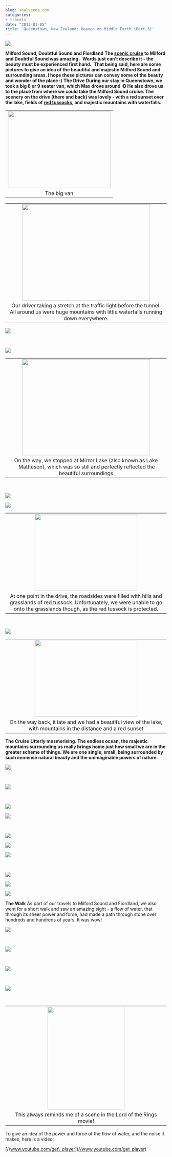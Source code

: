 ```yaml
---
blog: shalveena.com
categories:
- travels
date: "2013-01-05"
title: 'Queenstown, New Zealand: Heaven on Middle Earth (Part 3)'
---
```


[![](https://shalveena.files.wordpress.com/2013/01/efd31-p1010892.jpg?w=300)](https://shalveena.files.wordpress.com/2013/01/efd31-p1010892.jpg)

**Milford Sound, Doubtful Sound and Fiordland** **The [scenic cruise](http://www.southerndiscoveries.co.nz/milford-sound/scenic-cruise) to Milford and Doubtful Sound was amazing.**  **Words just can’t describe it - the beauty must be experienced first hand.**  **That being said, here are some pictures to give an idea of the beautiful and majestic Milford Sound and surrounding areas. I hope these pictures can convey some of the beauty and wonder of the place :)** **The Drive** **During our stay in Queenstown, we took a big 8 or 9 seater van, which Max drove around :D He also drove us to the place from where we could take the Milford Sound cruise. The scenery on the drive (there and back) was lovely - with a red sunset over the lake, fields of [red tussocks](http://www.teara.govt.nz/en/grasslands/2/1), and majestic mountains with waterfalls.**

<table class="tr-caption-container" style="margin-left:auto;margin-right:auto;text-align:center;" cellspacing="0" cellpadding="0" align="center"><tbody><tr><td style="text-align:center;"><a style="margin-left:auto;margin-right:auto;" href="https://shalveena.files.wordpress.com/2013/01/9d6a0-136.jpg"><img src="https://shalveena.files.wordpress.com/2013/01/9d6a0-136.jpg?w=300" width="320" height="240" border="0"></a></td></tr><tr><td class="tr-caption" style="text-align:center;">The big van</td></tr></tbody></table>

<table class="tr-caption-container" style="margin-left:auto;margin-right:auto;text-align:center;" cellspacing="0" cellpadding="0" align="center"><tbody><tr><td style="text-align:center;"><a style="margin-left:auto;margin-right:auto;" href="https://shalveena.files.wordpress.com/2013/01/84d32-p1010885.jpg"><img src="https://shalveena.files.wordpress.com/2013/01/84d32-p1010885.jpg?w=300" width="400" height="300" border="0"></a></td></tr><tr><td class="tr-caption" style="text-align:center;">Our driver taking a stretch at the traffic light before the tunnel. All around us were huge mountains with little waterfalls running down everywhere.</td></tr></tbody></table>

[![](https://shalveena.files.wordpress.com/2013/01/acff9-p1010883.jpg?w=300)](https://shalveena.files.wordpress.com/2013/01/acff9-p1010883.jpg)

 

[![](https://shalveena.files.wordpress.com/2013/01/31788-p1010886.jpg?w=300)](https://shalveena.files.wordpress.com/2013/01/31788-p1010886.jpg)

<table class="tr-caption-container" style="margin-left:auto;margin-right:auto;text-align:center;" cellspacing="0" cellpadding="0" align="center"><tbody><tr><td style="text-align:center;"><a style="margin-left:auto;margin-right:auto;" href="https://shalveena.files.wordpress.com/2013/01/8bf1f-p1020004.jpg"><img src="https://shalveena.files.wordpress.com/2013/01/8bf1f-p1020004.jpg?w=300" width="400" height="300" border="0"></a></td></tr><tr><td class="tr-caption" style="text-align:center;">On the way, we stopped at Mirror Lake (also known as Lake &nbsp;Matheson), which was so still and perfectly reflected the beautiful surroundings</td></tr></tbody></table>

 

[![](https://shalveena.files.wordpress.com/2013/01/1d579-p1020005.jpg?w=225)](https://shalveena.files.wordpress.com/2013/01/1d579-p1020005.jpg)

[![](https://shalveena.files.wordpress.com/2013/01/d0863-156.jpg?w=225)](https://shalveena.files.wordpress.com/2013/01/d0863-156.jpg)

<table class="tr-caption-container" style="margin-left:auto;margin-right:auto;text-align:center;" cellspacing="0" cellpadding="0" align="center"><tbody><tr><td style="text-align:center;"><a style="margin-left:auto;margin-right:auto;" href="https://shalveena.files.wordpress.com/2013/01/bb534-p1020007.jpg"><img src="https://shalveena.files.wordpress.com/2013/01/bb534-p1020007.jpg?w=300" width="320" height="240" border="0"></a></td></tr><tr><td class="tr-caption" style="text-align:center;">At one point in the drive, the roadsides were filled with hills and grasslands of red tussock. Unfortunately, we were unable to go onto the grasslands though, as the red tussock is protected.</td></tr></tbody></table>

 

[![](https://shalveena.files.wordpress.com/2013/01/38a78-img_1379.jpg?w=300)](https://shalveena.files.wordpress.com/2013/01/38a78-img_1379.jpg)

<table class="tr-caption-container" style="margin-left:auto;margin-right:auto;text-align:center;" cellspacing="0" cellpadding="0" align="center"><tbody><tr><td style="text-align:center;"><a style="margin-left:auto;margin-right:auto;" href="https://shalveena.files.wordpress.com/2013/01/d65d5-p1020017.jpg"><img src="https://shalveena.files.wordpress.com/2013/01/d65d5-p1020017.jpg?w=300" width="320" height="240" border="0"></a></td></tr><tr><td class="tr-caption" style="text-align:center;">On the way back, it late and we had a beautiful view of the lake, with mountains in the distance and a red sunset</td></tr></tbody></table>

**The Cruise** **Utterly mesmerising. The endless ocean, the majestic mountains surrounding us really brings home just how small we are in the greater scheme of things. We are one single, small, being surrounded by such immense natural beauty and the unimaginable powers of nature.**

[![](https://shalveena.files.wordpress.com/2013/01/f4d65-149.jpg?w=225)](https://shalveena.files.wordpress.com/2013/01/f4d65-149.jpg)

 

[![](https://shalveena.files.wordpress.com/2013/01/eb748-p1010895.jpg?w=300)](https://shalveena.files.wordpress.com/2013/01/eb748-p1010895.jpg)

 

[![](https://shalveena.files.wordpress.com/2013/01/0657f-dscn1163.jpg?w=300)](https://shalveena.files.wordpress.com/2013/01/0657f-dscn1163.jpg)

[![](https://shalveena.files.wordpress.com/2013/01/47ddf-p1010914.jpg?w=300)](https://shalveena.files.wordpress.com/2013/01/47ddf-p1010914.jpg)

 

[![](https://shalveena.files.wordpress.com/2013/01/ea13a-p1010917.jpg?w=300)](https://shalveena.files.wordpress.com/2013/01/ea13a-p1010917.jpg)

[![](https://shalveena.files.wordpress.com/2013/01/edca3-p1010901.jpg?w=225)](https://shalveena.files.wordpress.com/2013/01/edca3-p1010901.jpg)

[![](images/d1c77-150.jpg)](https://shalveena.files.wordpress.com/2013/01/9ec20-154.jpg)

 [](https://shalveena.files.wordpress.com/2013/01/9ec20-154.jpg)

[](https://shalveena.files.wordpress.com/2013/01/9ec20-154.jpg)[![](https://shalveena.files.wordpress.com/2013/01/139c2-143.jpg?w=225)](https://shalveena.files.wordpress.com/2013/01/139c2-143.jpg)

[![](https://shalveena.files.wordpress.com/2013/01/6714c-p1010896.jpg?w=300)](https://shalveena.files.wordpress.com/2013/01/6714c-p1010896.jpg)

[![](https://shalveena.files.wordpress.com/2013/01/4a049-dscn1214.jpg?w=300)](https://shalveena.files.wordpress.com/2013/01/4a049-dscn1214.jpg)

**The Walk** As part of our travels to Milford Sound and Fiordland, we also went for a short walk and saw an amazing sight - a flow of water, that through its sheer power and force, had made a path through stone over hundreds and hundreds of years. It was wow!

[![](https://shalveena.files.wordpress.com/2013/01/51e1a-dscn1203.jpg?w=300)](https://shalveena.files.wordpress.com/2013/01/51e1a-dscn1203.jpg)

 

[![](https://shalveena.files.wordpress.com/2013/01/2813a-dscn1196.jpg?w=300)](https://shalveena.files.wordpress.com/2013/01/2813a-dscn1196.jpg)

 

[![](https://shalveena.files.wordpress.com/2013/01/624b7-160.jpg?w=225)](https://shalveena.files.wordpress.com/2013/01/624b7-160.jpg)

 

[![](https://shalveena.files.wordpress.com/2013/01/2b4b6-dscn1208.jpg?w=300)](https://shalveena.files.wordpress.com/2013/01/2b4b6-dscn1208.jpg)

 

<table class="tr-caption-container" style="margin-left:auto;margin-right:auto;text-align:center;" cellspacing="0" cellpadding="0" align="center"><tbody><tr><td style="text-align:center;"><a style="margin-left:auto;margin-right:auto;" href="https://shalveena.files.wordpress.com/2013/01/781d0-dscn1210.jpg"><img src="https://shalveena.files.wordpress.com/2013/01/781d0-dscn1210.jpg?w=225" width="240" height="320" border="0"></a></td></tr><tr><td class="tr-caption" style="text-align:center;">This always reminds me of a scene in the Lord of the Rings movie!</td></tr></tbody></table>

To give an idea of the power and force of the flow of water, and the noise it makes, here is a video:

[//www.youtube.com/get\_player](//www.youtube.com/get_player)
